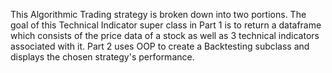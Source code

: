 This Algorithmic Trading strategy is broken down into two portions. 
The goal of this Technical Indicator super class in Part 1 is to return a dataframe which consists of the price data of a stock as well as 3 technical indicators associated with it. Part 2 uses OOP to create a Backtesting subclass and displays the chosen strategy's performance.
